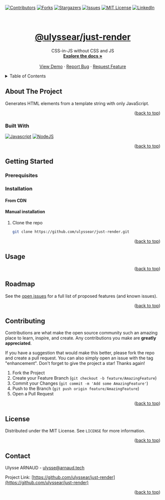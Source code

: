 <a name="readme-top"></a>

[![Contributors][contributors-shield]][contributors-url]
[![Forks][forks-shield]][forks-url]
[![Stargazers][stars-shield]][stars-url]
[![Issues][issues-shield]][issues-url]
[![MIT License][license-shield]][license-url]
[![LinkedIn][linkedin-shield]][linkedin-url]



<!-- PROJECT LOGO -->
<br />
<div align="center">
  <a href="https://github.com/ulyssear/just-render">
    <h1 align="center">@ulyssear/just-render</h1>
  </a>

  <p align="center">
    CSS-in-JS without CSS and JS
    <br />
    <a href="https://github.com/ulyssear/just-render"><strong>Explore the docs »</strong></a>
    <br />
    <br />
    <a href="https://github.com/ulyssear/just-render">View Demo</a>
    ·
    <a href="https://github.com/ulyssear/just-render/issues">Report Bug</a>
    ·
    <a href="https://github.com/ulyssear/just-render/issues">Request Feature</a>
  </p>
</div>



<!-- TABLE OF CONTENTS -->
<details>
  <summary>Table of Contents</summary>
  <ol>
    <li>
      <a href="#about-the-project">About The Project</a>
      <ul>
        <li><a href="#built-with">Built With</a></li>
      </ul>
    </li>
    <li>
      <a href="#getting-started">Getting Started</a>
      <ul>
        <li><a href="#prerequisites">Prerequisites</a></li>
        <li><a href="#installation">Installation</a></li>
      </ul>
    </li>
    <li><a href="#usage">Usage</a></li>
    <li><a href="#roadmap">Roadmap</a></li>
    <li><a href="#contributing">Contributing</a></li>
    <li><a href="#license">License</a></li>
    <li><a href="#contact">Contact</a></li>
    <!-- <li><a href="#acknowledgments">Acknowledgments</a></li> -->
  </ol>
</details>



<!-- ABOUT THE PROJECT -->
## About The Project

<!-- TODO : ADD dynamic examples -->

Generates HTML elements from a template string with only JavaScript.

<p align="right">(<a href="#readme-top">back to top</a>)</p>



### Built With

[![Javascript][Javascript-shield]][Javascript-url]
[![NodeJS][NodeJS-shield]][NodeJS-url]


<p align="right">(<a href="#readme-top">back to top</a>)</p>



<!-- GETTING STARTED -->
## Getting Started



### Prerequisites



### Installation

#### From CDN

<!-- TODO -->

#### Manual installation

1. Clone the repo
   ```sh
   git clone https://github.com/ulyssear/just-render.git
   ```

<p align="right">(<a href="#readme-top">back to top</a>)</p>



<!-- USAGE EXAMPLES -->
## Usage

<!-- TODO : ADD examples -->

<p align="right">(<a href="#readme-top">back to top</a>)</p>



<!-- ROADMAP -->
## Roadmap

<!-- TODO : ADD roadmap
- [ ] Feature 1
- [ ] Feature 2
- [ ] Feature 3
    - [ ] Nested Feature
-->
See the [open issues](https://github.com/ulyssear/just-render/issues) for a full list of proposed features (and known issues).

<p align="right">(<a href="#readme-top">back to top</a>)</p>



<!-- CONTRIBUTING -->
## Contributing

Contributions are what make the open source community such an amazing place to learn, inspire, and create. Any contributions you make are **greatly appreciated**.

If you have a suggestion that would make this better, please fork the repo and create a pull request. You can also simply open an issue with the tag "enhancement".
Don't forget to give the project a star! Thanks again!

1. Fork the Project
2. Create your Feature Branch (`git checkout -b feature/AmazingFeature`)
3. Commit your Changes (`git commit -m 'Add some AmazingFeature'`)
4. Push to the Branch (`git push origin feature/AmazingFeature`)
5. Open a Pull Request

<p align="right">(<a href="#readme-top">back to top</a>)</p>



<!-- LICENSE -->
## License

Distributed under the MIT License. See `LICENSE` for more information.

<p align="right">(<a href="#readme-top">back to top</a>)</p>



<!-- CONTACT -->
## Contact

Ulysse ARNAUD - ulysse@arnaud.tech

Project Link: [https://github.com/ulyssear/just-render](https://github.com/ulyssear/just-render)

<p align="right">(<a href="#readme-top">back to top</a>)</p>



<!-- TODO : ACKNOWLEDGMENTS ?
## Acknowledgments

* []()
* []()
* []()
<p align="right">(<a href="#readme-top">back to top</a>)</p>

-->


<!-- MARKDOWN LINKS & IMAGES -->
<!-- https://www.markdownguide.org/basic-syntax/#reference-style-links -->
[contributors-shield]: https://img.shields.io/github/contributors/ulyssear/just-render.svg?style=for-the-badge
[contributors-url]: https://github.com/ulyssear/just-render/graphs/contributors
[forks-shield]: https://img.shields.io/github/forks/ulyssear/just-render.svg?style=for-the-badge
[forks-url]: https://github.com/ulyssear/just-render/network/members
[stars-shield]: https://img.shields.io/github/stars/ulyssear/just-render.svg?style=for-the-badge
[stars-url]: https://github.com/ulyssear/just-render/stargazers
[issues-shield]: https://img.shields.io/github/issues/ulyssear/just-render.svg?style=for-the-badge
[issues-url]: https://github.com/ulyssear/just-render/issues
[license-shield]: https://img.shields.io/github/license/ulyssear/just-render.svg?style=for-the-badge
[license-url]: https://github.com/ulyssear/just-render/blob/master/LICENSE
[linkedin-shield]: https://img.shields.io/badge/-LinkedIn-black.svg?style=for-the-badge&logo=linkedin&colorB=555
[linkedin-url]: https://linkedin.com/in/ulyssearnaud
[product-screenshot]: images/screenshot.png
[JavaScript-shield]: https://img.shields.io/badge/JavaScript-323330?style=for-the-badge&logo=javascript&logoColor=F7DF1E
[JavaScript-url]: https://www.javascript.com/
[NodeJS-shield]: https://img.shields.io/badge/Node.js-43853D?style=for-the-badge&logo=node.js&logoColor=white
[NodeJS-url]: https://nodejs.org/en/